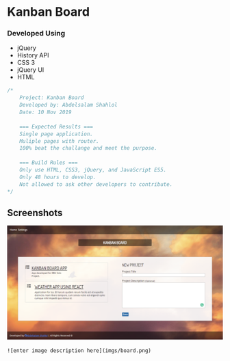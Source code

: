 # Kanban Board 

### Developed Using
 - jQuery
 - History API
 - CSS 3
 - jQuery UI
 - HTML
 
 
```javascript
/*
	Project: Kanban Board
	Developed by: Abdelsalam Shahlol
	Date: 10 Nov 2019
	
	=== Expected Results ===
	Single page application.
	Muliple pages with router.
	100% beat the challange and meet the purpose.

	=== Build Rules ===
	Only use HTML, CSS3, jQuery, and JavaScript ES5.
	Only 48 hours to develop.
	Not allowed to ask other developers to contribute.
*/
```

## Screenshots

![enter image description here](imgs/home.png)
~~~
![enter image description here](imgs/board.png)